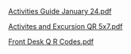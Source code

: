 [Activities Guide January 24.pdf](https://github.com/nrauh5143/nrauh5143.github.io/files/14077306/Activities.Guide.January.24.pdf)

[Activites and Excursion QR 5x7.pdf](https://github.com/nrauh5143/nrauh5143.github.io/files/14077319/Activites.and.Excursion.QR.5x7.pdf)

[Front Desk Q R Codes.pdf](https://github.com/nrauh5143/nrauh5143.github.io/files/14077320/Front.Desk.Q.R.Codes.pdf)
